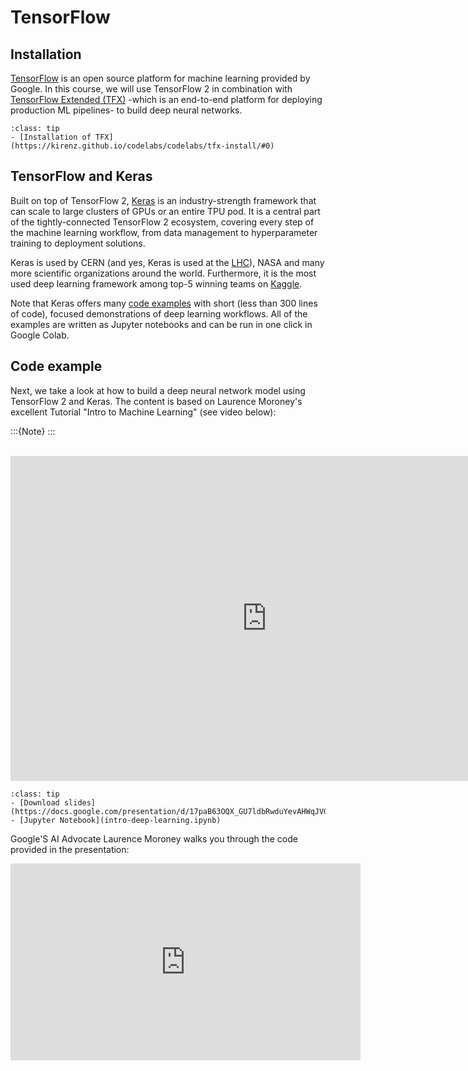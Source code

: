 # TensorFlow

## Installation

[TensorFlow](https://www.tensorflow.org) is an open source platform for machine learning provided by Google. In this course, we will use TensorFlow 2 in combination with [TensorFlow Extended (TFX)](https://www.tensorflow.org/tfx) -which is an end-to-end platform for deploying production ML pipelines- to build deep neural networks. 


```{admonition} Installation tutorial
:class: tip
- [Installation of TFX](https://kirenz.github.io/codelabs/codelabs/tfx-install/#0)
```

## TensorFlow and Keras

Built on top of TensorFlow 2, [Keras](https://keras.io) is an industry-strength framework that can scale to large clusters of GPUs or an entire TPU pod. It is a central part of the tightly-connected TensorFlow 2 ecosystem, covering every step of the machine learning workflow, from data management to hyperparameter training to deployment solutions.

Keras is used by CERN (and yes, Keras is used at the [LHC](https://blog.tensorflow.org/2021/04/reconstructing-thousands-of-particles-in-one-go-at-cern-lhc.html)), NASA and many more scientific organizations around the world. Furthermore, it is the most used deep learning framework among top-5 winning teams on [Kaggle](https://www.kaggle.com). 

Note that Keras offers many [code examples](https://keras.io/examples/) with short (less than 300 lines of code), focused demonstrations of deep learning workflows. All of the examples are written as Jupyter notebooks and can be run in one click in Google Colab.

## Code example

Next, we take a look at how to build a deep neural network model using TensorFlow 2 and Keras. The content is based on Laurence Moroney's excellent Tutorial "Intro to Machine Learning" (see video below): 

:::{Note}
:::

<br>

<iframe src="https://docs.google.com/presentation/d/e/2PACX-1vQn-aJbtwbwSJgA9mMMRBUXrtIvKJXQWwNrMpAr4tPKZ1URiI84eWvlZPly3wcDpp0e6NrrbGVW5G2g/embed?start=false&loop=false&delayms=3000" frameborder="0" width="820" height="520" allowfullscreen="true" mozallowfullscreen="true" webkitallowfullscreen="true"></iframe>

<br>

```{admonition} Resources
:class: tip
- [Download slides](https://docs.google.com/presentation/d/17paB63OQX_GU7ldbRwduYevAHWqJVGJkV4NZdXPpKjY/export/pdf)
- [Jupyter Notebook](intro-deep-learning.ipynb)

```

Google'S AI Advocate Laurence Moroney walks you through the code provided in the presentation: 

<iframe width="560" height="315" src="https://www.youtube-nocookie.com/embed/KNAWp2S3w94" title="YouTube video player" frameborder="0" allow="accelerometer; autoplay; clipboard-write; encrypted-media; gyroscope; picture-in-picture" allowfullscreen></iframe>